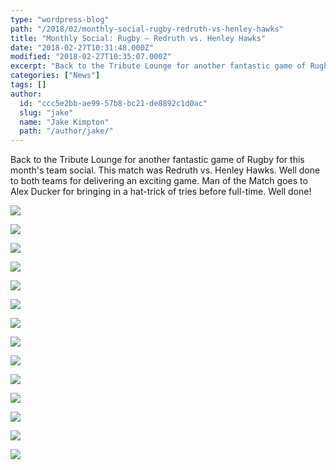 ```yaml
---
type: "wordpress-blog"
path: "/2018/02/monthly-social-rugby-redruth-vs-henley-hawks"
title: "Monthly Social: Rugby – Redruth vs. Henley Hawks"
date: "2018-02-27T10:31:48.000Z"
modified: "2018-02-27T10:35:07.000Z"
excerpt: "Back to the Tribute Lounge for another fantastic game of Rugby for this month’s team social. This match was Redruth vs. Henley Hawks. Well done to both teams for delivering an exciting game. Man of the Match goes to Alex Ducker for bringing in a hat-trick of tries before full-time. Well done!"
categories: ["News"]
tags: []
author:
  id: "ccc5e2bb-ae99-57b8-bc21-de8892c1d0ac"
  slug: "jake"
  name: "Jake Kimpton"
  path: "/author/jake/"
---
```

Back to the Tribute Lounge for another fantastic game of Rugby for this month's team social. This match was Redruth vs. Henley Hawks. Well done to both teams for delivering an exciting game. Man of the Match goes to Alex Ducker for bringing in a hat-trick of tries before full-time. Well done!

<section class="gallery">

![](//headforwards.com/wp-content/uploads/2018/02/2018-02-17-13.06.29.jpg)

![](//headforwards.com/wp-content/uploads/2018/02/2018-02-17-13.06.57.jpg)

![](//headforwards.com/wp-content/uploads/2018/02/2018-02-17-13.19.32.jpg)

![](//headforwards.com/wp-content/uploads/2018/02/2018-02-17-13.19.39.jpg)

![](//headforwards.com/wp-content/uploads/2018/02/2018-02-17-14.32.33.jpg)

![](//headforwards.com/wp-content/uploads/2018/02/2018-02-17-15.04.33.jpg)

![](//headforwards.com/wp-content/uploads/2018/02/27858593_10156184811903200_3133325541855995963_n.jpg)

![](//headforwards.com/wp-content/uploads/2018/02/27867277_10156184812328200_1798671222998130347_n.jpg)

![](//headforwards.com/wp-content/uploads/2018/02/27867747_10156184811778200_3894421082668963701_n.jpg)

![](//headforwards.com/wp-content/uploads/2018/02/28055861_10156184811393200_2414425880483266744_n.jpg)

![](//headforwards.com/wp-content/uploads/2018/02/28166412_10156184812173200_8029638173656286225_n.jpg)

![](//headforwards.com/wp-content/uploads/2018/02/d2dzjyo4yc2sta.cloudfront.jpg)

![](//headforwards.com/wp-content/uploads/2018/02/DSCF1005.jpg)

![](//headforwards.com/wp-content/uploads/2018/02/DSCF1010.jpg)

</section>

